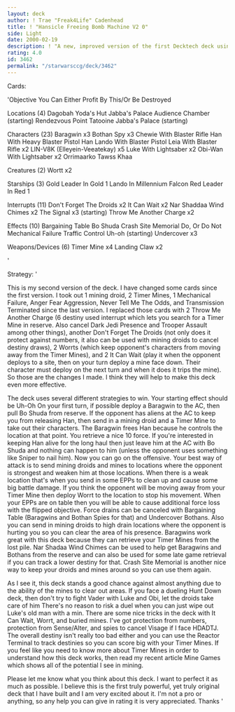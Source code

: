 ```yaml
---
layout: deck
author: ! Trae "Freak4Life" Cadenhead
title: ! "Hansicle Freeing Bomb Machine V2 0"
side: Light
date: 2000-02-19
description: ! "A new, improved version of the first Decktech deck using Timer Mines (to my knowledge that is). If you read the article Mine Games, then this deck should make sense to you."
rating: 4.0
id: 3462
permalink: "/starwarsccg/deck/3462"
---
```

Cards: 

'Objective
You Can Either Profit By This/Or Be Destroyed

Locations (4)
Dagobah Yoda's Hut
Jabba's Palace Audience Chamber (starting)
Rendezvous Point
Tatooine Jabba's Palace (starting)

Characters (23)
Baragwin  x3
Bothan Spy  x3
Chewie With Blaster Rifle
Han With Heavy Blaster Pistol
Han
Lando With Blaster Pistol
Leia With Blaster Rifle  x2
LIN-V8K (Elleyein-Veeatekay)  x5
Luke With Lightsaber  x2
Obi-Wan With Lightsaber  x2
Orrimaarko
Tawss Khaa

Creatures (2)
Wortt  x2

Starships (3)
Gold Leader In Gold 1
Lando In Millennium Falcon
Red Leader In Red 1

Interrupts (11)
Don't Forget The Droids  x2
It Can Wait  x2
Nar Shaddaa Wind Chimes  x2
The Signal  x3 (starting)
Throw Me Another Charge  x2

Effects (10)
Bargaining Table
Bo Shuda
Crash Site Memorial
Do, Or Do Not
Mechanical Failure
Traffic Control
Uh-oh (starting)
Undercover  x3

Weapons/Devices (6)
Timer Mine  x4
Landing Claw  x2


'

Strategy: '

This is my second version of the deck. I have changed some cards since the first version. I took out 1 mining droid, 2 Timer Mines, 1 Mechanical Failure, Anger Fear Aggression, Never Tell Me The Odds, and Transmission Terminated since the last version. I replaced those cards with 2 Throw Me Another Charge (6 destiny used interrupt which lets you search for a Timer Mine in reserve. Also cancel Dark Jedi Presence and Trooper Assault among other things), another Don't Forget The Droids (not only does it protect against numbers, it also can be used with mining droids to cancel destiny draws), 2 Worrts (which keep opponent's characters from moving away from the Timer Mines), and 2 It Can Wait (play it when the opponent deploys to a site, then on your turn deploy a mine face down. Their character must deploy on the next turn and when it does it trips the mine). So those are the changes I made. I think they will help to make this deck even more effective.

The deck uses several different strategies to win. Your starting effect should be Uh-Oh On your first turn, if possible deploy a Baragwin to the AC, then pull Bo Shuda from reserve. If the opponent has aliens at the AC to keep you from releasing Han, then send in a mining droid and a Timer Mine to take out their characters. The Baragwin frees Han because he controls the location at that point. You retrieve a nice 10 force. If you're interested in keeping Han alive for the long haul then just leave him at the AC with Bo Shuda and nothing can happen to him (unless the opponent uses something like Sniper to nail him). Now you can go on the offensive. Your best way of attack is to send mining droids and mines to locations where the opponent is strongest and weaken him at those locations. When there is a weak location that's when you send in some EPPs to clean up and cause some big battle damage. If you think the opponent will be moving away from your Timer Mine then deploy Worrt to the location to stop his movement. When your EPPs are on table then you will be able to cause additional force loss with the flipped objective. Force drains can be canceled with Bargaining Table (Baragwins and Bothan Spies for that) and Undercover Bothans. Also you can send in mining droids to high drain locations where the opponent is hurting you so you can clear the area of his presence. Baragwins work great with this deck because they can retrieve your Timer Mines from the lost pile. Nar Shadaa Wind Chimes can be used to help get Baragwins and Bothans from the reserve and can also be used for some late game retrieval if you can track a lower destiny for that. Crash Site Memorial is another nice way to keep your droids and mines around so you can use them again.

As I see it, this deck stands a good chance against almost anything due to the ability of the mines to clear out areas. If you face a dueling Hunt Down deck, then don't try to fight Vader with Luke and Obi, let the droids take care of him There's no reason to risk a duel when you can just wipe out Luke's old man with a min. There are some nice tricks in the deck with It Can Wait, Worrt, and buried mines. I've got protection from numbers, protection from Sense/Alter, and  spies to cancel Visage if I face HDADTJ. The overall destiny isn't really too bad either and you can use the Reactor Terminal to track destinies so you can score big with your Timer Mines. If you feel like you need to know more about Timer Mines in order to understand how this deck works, then read my recent article Mine Games which shows all of the potential I see in mining.

Please let me know what you think about this deck. I want to perfect it as much as possible. I believe this is the first truly powerful, yet truly original deck that I have built and I am very excited about it. I'm not a pro or anything, so any help you can give in rating it is very appreciated. Thanks '
